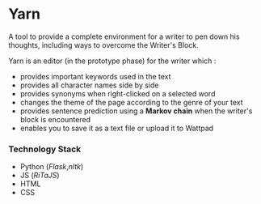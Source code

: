 # Yarn
A tool to provide a complete environment for a writer to pen down his thoughts, including ways to overcome the Writer's Block.

Yarn is an editor (in the prototype phase) for the writer which :
* provides important keywords used in the text
* provides all character names side by side
* provides synonyms when right-clicked on a selected word
* changes the theme of the page according to the genre of your text
* provides sentence prediction using a **Markov chain** when the writer's block is encountered
* enables you to save it as a text file or upload it to Wattpad

### Technology Stack
* Python (*Flask*,*nltk*)
* JS (*RiTaJS*)
* HTML
* CSS
